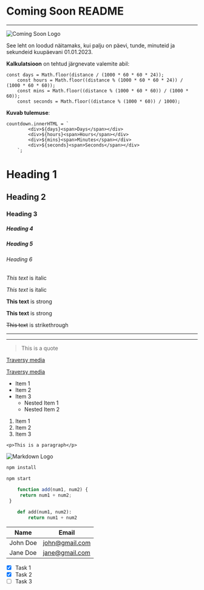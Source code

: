 # Coming Soon README
___

![Coming Soon Logo](https://image.ibb.co/f4vhyS/logo.png)

See leht on loodud näitamaks, kui palju on päevi, tunde, minuteid ja sekundeid kuupäevani 01.01.2023.

**Kalkulatsioon** on tehtud järgnevate valemite abil:
```
const days = Math.floor(distance / (1000 * 60 * 60 * 24));
    const hours = Math.floor((distance % (1000 * 60 * 60 * 24)) / (1000 * 60 * 60));
    const mins = Math.floor((distance % (1000 * 60 * 60)) / (1000 * 60));
    const seconds = Math.floor((distance % (1000 * 60)) / 1000);
```

**Kuvab tulemuse**:
```
countdown.innerHTML = `
        <div>${days}<span>Days</span></div>
        <div>${hours}<span>Hours</span></div>
        <div>${mins}<span>Minutes</span></div>
        <div>${seconds}<span>Seconds</span></div>
    `;
```


<!-- Headings -->
# Heading 1
## Heading 2
### Heading 3
##### Heading 4
##### Heading 5
###### Heading 6

<!-- Italics -->
*This text* is italic

_This text_ is italic

<!-- Strong -->
**This text** is strong

__This text__ is strong

<!-- Strikethrough -->
~~This text~~ is strikethrough

<!-- Horizontal Rule -->

---

___

<!-- Blockquote -->

> This is a quote

<!-- Links -->
[Traversy media](http://www.traversymedia.com)

[Traversy media](http://www.traversymedia.com "Traversy Media")

<!-- UL -->
* Item 1
* Item 2
* Item 3
    * Nested Item 1
    * Nested Item 2

<!-- OL -->
1. Item 1
1. Item 2
1. Item 3

<!-- Inline Code Block -->
`<p>This is a paragraph</p>`

<!-- Images -->
![Markdown Logo](https://markdown-here.com/img/icon256.png)

<!-- Github Markdown -->

<!-- Code Blocks -->
```bash
npm install

npm start
```

```javascript
    function add(num1, num2) {
     return num1 + num2;
 }
```

```python
    def add(num1, num2):
        return num1 + num2
```

<!-- Tables -->
| Name     | Email          |
| -------- | -------------- |
| John Doe | john@gmail.com |
| Jane Doe | jane@gmail.com |

<!-- Task Lists -->
* [x] Task 1
* [x] Task 2
* [ ] Task 3
